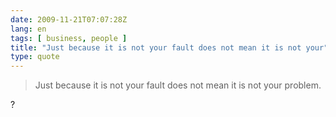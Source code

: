 ```yaml
---
date: 2009-11-21T07:07:28Z
lang: en
tags: [ business, people ]
title: "Just because it is not your fault does not mean it is not your"
type: quote
---
```


> Just because it is not your fault does not mean it is not your
> problem.

?

